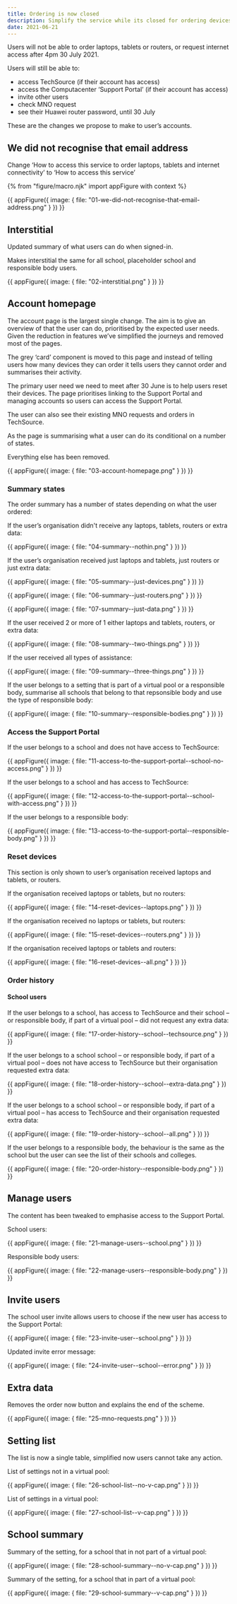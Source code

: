 ```yaml
---
title: Ordering is now closed
description: Simplify the service while its closed for ordering devices and internet access.
date: 2021-06-21
---
```

Users will not be able to order laptops, tablets or routers, or request internet access after 4pm 30 July 2021.

Users will still be able to:
- access TechSource (if their account has access)
- access the Computacenter ‘Support Portal’ (if their account has access)
- invite other users
- check MNO request
- see their Huawei router password, until 30 July

These are the changes we propose to make to user’s accounts.

## We did not recognise that email address

Change ‘How to access this service to order laptops, tablets and internet connectivity’ to ‘How to access this service’

{% from "figure/macro.njk" import appFigure with context %}

{{ appFigure({
  image: {
    file: "01-we-did-not-recognise-that-email-address.png"
  }
}) }}

## Interstitial

Updated summary of what users can do when signed-in.

Makes interstitial the same for all school, placeholder school and responsible body users.

{{ appFigure({
  image: {
    file: "02-interstitial.png"
  }
}) }}

## Account homepage

The account page is the largest single change. The aim is to give an overview of that the user can do, prioritised by the expected user needs. Given the reduction in features we’ve simplified the journeys and removed most of the pages.

The grey ‘card’ component is moved to this page and instead of telling users how many devices they can order it tells users they cannot order and summarises their activity.

The primary user need we need to meet after 30 June is to help users reset their devices. The page prioritises linking to the Support Portal and managing accounts so users can access the Support Portal.

The user can also see their existing MNO requests and orders in TechSource.

As the page is summarising what a user can do its conditional on a number of states.

Everything else has been removed.

{{ appFigure({
  image: {
    file: "03-account-homepage.png"
  }
}) }}

### Summary states

The order summary has a number of states depending on what the user ordered:

If the user’s organisation didn't receive any laptops, tablets, routers or extra data:

{{ appFigure({
  image: {
    file: "04-summary--nothin.png"
  }
}) }}

If the user’s organisation received just laptops and tablets, just routers or just extra data:

{{ appFigure({
  image: {
    file: "05-summary--just-devices.png"
  }
}) }}

{{ appFigure({
  image: {
    file: "06-summary--just-routers.png"
  }
}) }}

{{ appFigure({
  image: {
    file: "07-summary--just-data.png"
  }
}) }}

If the user received 2 or more of 1 either laptops and tablets, routers, or extra data:

{{ appFigure({
  image: {
    file: "08-summary--two-things.png"
  }
}) }}

If the user received all types of assistance:

{{ appFigure({
  image: {
    file: "09-summary--three-things.png"
  }
}) }}

If the user belongs to a setting that is part of a virtual pool or a responsible body, summarise all schools that belong to that repsonsible body and use the type of responsible body:

{{ appFigure({
  image: {
    file: "10-summary--responsible-bodies.png"
  }
}) }}

### Access the Support Portal

If the user belongs to a school and does not have access to TechSource:

{{ appFigure({
  image: {
    file: "11-access-to-the-support-portal--school-no-access.png"
  }
}) }}

If the user belongs to a school and has access to TechSource:

{{ appFigure({
  image: {
    file: "12-access-to-the-support-portal--school-with-access.png"
  }
}) }}

If the user belongs to a responsible body:

{{ appFigure({
  image: {
    file: "13-access-to-the-support-portal--responsible-body.png"
  }
}) }}

### Reset devices

This section is only shown to user’s organisation received laptops and tablets, or routers.

If the organisation received laptops or tablets, but no routers:

{{ appFigure({
  image: {
    file: "14-reset-devices--laptops.png"
  }
}) }}

If the organisation received no laptops or tablets, but routers:

{{ appFigure({
  image: {
    file: "15-reset-devices--routers.png"
  }
}) }}

If the organisation received laptops or tablets and routers:

{{ appFigure({
  image: {
    file: "16-reset-devices--all.png"
  }
}) }}

### Order history

#### School users

If the user belongs to a school, has access to TechSource and their school – or responsible body, if part of a virtual pool – did not request any extra data:

{{ appFigure({
  image: {
    file: "17-order-history--school--techsource.png"
  }
}) }}

If the user belongs to a school school – or responsible body, if part of a virtual pool – does not have access to TechSource but their organisation requested extra data:

{{ appFigure({
  image: {
    file: "18-order-history--school--extra-data.png"
  }
}) }}

If the user belongs to a school school – or responsible body, if part of a virtual pool – has access to TechSource and their organisation requested extra data:

{{ appFigure({
  image: {
    file: "19-order-history--school--all.png"
  }
}) }}

If the user belongs to a responsible body, the behaviour is the same as the school but the user can see the list of their schools and colleges.

{{ appFigure({
  image: {
    file: "20-order-history--responsible-body.png"
  }
}) }}


## Manage users

The content has been tweaked to emphasise access to the Support Portal.

School users:

{{ appFigure({
  image: {
    file: "21-manage-users--school.png"
  }
}) }}

Responsible body users:

{{ appFigure({
  image: {
    file: "22-manage-users--responsible-body.png"
  }
}) }}

## Invite users

The school user invite allows users to choose if the new user has access to the Support Portal:

{{ appFigure({
  image: {
    file: "23-invite-user--school.png"
  }
}) }}

Updated invite error message:

{{ appFigure({
  image: {
    file: "24-invite-user--school--error.png"
  }
}) }}

## Extra data

Removes the order now button and explains the end of the scheme.

{{ appFigure({
  image: {
    file: "25-mno-requests.png"
  }
}) }}

## Setting list

The list is now a single table, simplified now users cannot take any action.

List of settings not in a virtual pool:

{{ appFigure({
  image: {
    file: "26-school-list--no-v-cap.png"
  }
}) }}

List of settings in a virtual pool:

{{ appFigure({
  image: {
    file: "27-school-list--v-cap.png"
  }
}) }}

## School summary

Summary of the setting, for a school that in not part of a virtual pool:

{{ appFigure({
  image: {
    file: "28-school-summary--no-v-cap.png"
  }
}) }}

Summary of the setting, for a school that in part of a virtual pool:

{{ appFigure({
  image: {
    file: "29-school-summary--v-cap.png"
  }
}) }}
